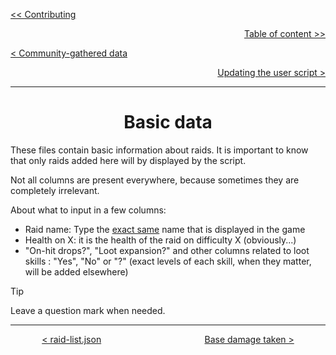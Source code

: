 <div align="left">
  
  [<< Contributing](/CONTRIBUTING.md)
  
</div>

<div align="right">
  
  [Table of content >>](table-of-content.md)
  
</div>

<div align="left">
  
  [< Community-gathered data](community-gathered-data.md)
  
</div>

<div align="right">

  [Updating the user script >](updating-user-script.md)
  
</div>

<hr>

<div align="center">

# Basic data

</div>

These files contain basic information about raids. It is important to know that only raids added here will by displayed by the script.<br>

Not all columns are present everywhere, because sometimes they are completely irrelevant.

About what to input in a few columns:
* Raid name: Type the <ins>exact same</ins> name that is displayed in the game
* Health on X: it is the health of the raid on difficulty X (obviously...)
* "On-hit drops?", "Loot expansion?" and other columns related to loot skills : "Yes", "No" or "?" (exact levels of each skill, when they matter, will be added elsewhere)

> [!Tip]
> Leave a question mark when needed.

<hr>

<div align="center">
  
  [< raid-list.json](raid-list-json.md) $~~~~~~~~~~~~~~~~~~~~~~~~~~~~~~~~~~~~~~~~$ [Base damage taken >](base-damage-taken-folder.md)
  
</div>

